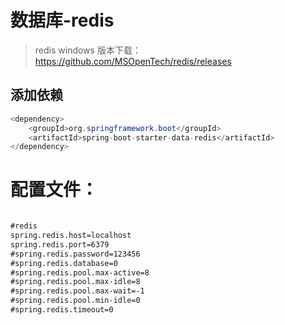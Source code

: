 # 数据库-redis

> redis windows 版本下载： https://github.com/MSOpenTech/redis/releases

## 添加依赖
```java
<dependency>
    <groupId>org.springframework.boot</groupId>
    <artifactId>spring-boot-starter-data-redis</artifactId>
</dependency>
```

# 配置文件：
```xml

#redis
spring.redis.host=localhost
spring.redis.port=6379
#spring.redis.password=123456
#spring.redis.database=0
#spring.redis.pool.max-active=8
#spring.redis.pool.max-idle=8
#spring.redis.pool.max-wait=-1
#spring.redis.pool.min-idle=0
#spring.redis.timeout=0

```


